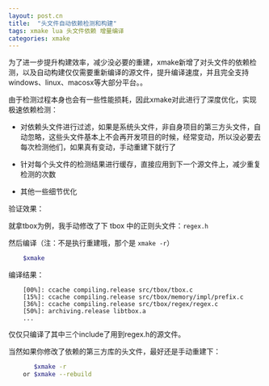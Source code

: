 ```yaml
---
layout: post.cn
title:  "头文件自动依赖检测和构建"
tags: xmake lua 头文件依赖 增量编译
categories: xmake
---
```



为了进一步提升构建效率，减少没必要的重建，xmake新增了对头文件的依赖检测，以及自动构建仅仅需要重新编译的源文件，提升编译速度，并且完全支持windows、linux、macosx等大部分平台。。

由于检测过程本身也会有一些性能损耗，因此xmake对此进行了深度优化，实现极速依赖检测：

- 对依赖头文件进行过滤，如果是系统头文件，非自身项目的第三方头文件，自动忽略，这些头文件基本上不会再开发项目的时候，经常变动，所以没必要去每次检测他们，如果真有变动，手动重建下就行了

- 针对每个头文件的检测结果进行缓存，直接应用到下一个源文件上，减少重复检测的次数

- 其他一些细节优化



验证效果：

就拿tbox为例，我手动修改了下 tbox 中的正则头文件：`regex.h`

然后编译（注：不是执行重建哦，那个是 `xmake -r`）

```bash
    $xmake
```

编译结果：

```
    [00%]: ccache compiling.release src/tbox/tbox.c
    [15%]: ccache compiling.release src/tbox/memory/impl/prefix.c
    [36%]: ccache compiling.release src/tbox/regex/regex.c
    [50%]: archiving.release libtbox.a
    ...
```

仅仅只编译了其中三个include了用到regex.h的源文件。

当然如果你修改了依赖的第三方库的头文件，最好还是手动重建下：

```bash
       $xmake -r
    or $xmake --rebuild
```

